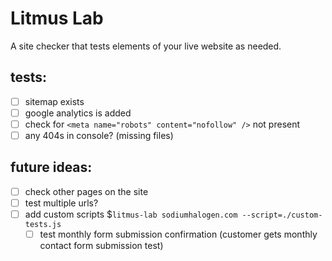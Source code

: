 # Litmus Lab

A site checker that tests elements of your live website as needed.

## tests:

- [ ] sitemap exists
- [ ] google analytics is added
- [ ] check for `<meta name="robots" content="nofollow" />` not present
- [ ] any 404s in console? (missing files)

## future ideas:

- [ ] check other pages on the site
- [ ] test multiple urls?
- [ ] add custom scripts \$`litmus-lab sodiumhalogen.com --script=./custom-tests.js`
   - [ ] test monthly form submission confirmation (customer gets monthly contact form submission test)
